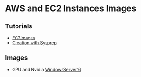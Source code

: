 # AWS and EC2 Instances Images

## Tutorials

- [EC2Images](https://docs.aws.amazon.com/imagebuilder/latest/userguide/what-is-image-builder.html)
- [Creation with Sysprep](https://docs.aws.amazon.com/AWSEC2/latest/UserGuide/ami-create-win-sysprep.html)

## Images

- GPU and Nvidia [WindowsServer16](https://aws.amazon.com/marketplace/pp/prodview-ymy34danwtiro?sr=0-1&ref_=beagle&applicationId=AWSMPContessa
)
